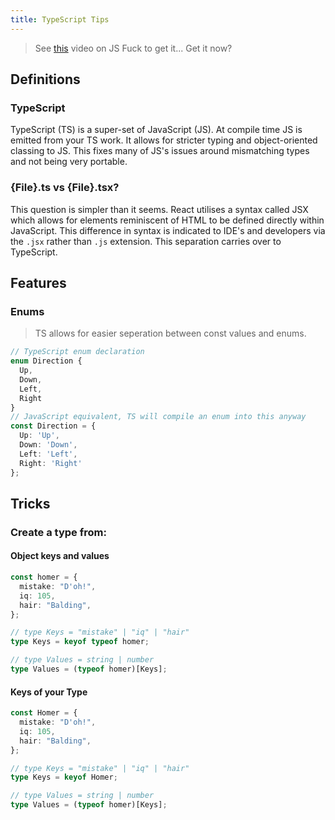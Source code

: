```yaml
---
title: TypeScript Tips
---
```


> See [this](https://www.youtube.com/watch?v=sRWE5tnaxlI) video on JS Fuck to get it... Get it now?

## Definitions
### TypeScript
TypeScript (TS) is a super-set of JavaScript (JS). At compile time JS is emitted from your TS work. It allows for stricter typing and object-oriented classing to JS. This fixes many of JS's issues around mismatching types and not being very portable.

### {File}.ts vs {File}.tsx?

This question is simpler than it seems. React utilises a syntax called JSX which allows for elements reminiscent of HTML to be defined directly within JavaScript. This difference in syntax is indicated to IDE's and developers via the `.jsx` rather than `.js` extension.
This separation carries over to TypeScript.

## Features
### Enums
> TS allows for easier seperation between const values and enums.

```typescript
// TypeScript enum declaration
enum Direction {
  Up,
  Down,
  Left,
  Right
}
// JavaScript equivalent, TS will compile an enum into this anyway
const Direction = {
  Up: 'Up',
  Down: 'Down',
  Left: 'Left',
  Right: 'Right'
};
```

## Tricks
### Create a type from:
#### Object keys and values
```typescript
const homer = {
  mistake: "D'oh!",
  iq: 105,
  hair: "Balding",
};

// type Keys = "mistake" | "iq" | "hair"
type Keys = keyof typeof homer;

// type Values = string | number
type Values = (typeof homer)[Keys];
```

#### Keys of your Type
```typescript
const Homer = {
  mistake: "D'oh!",
  iq: 105,
  hair: "Balding",
};

// type Keys = "mistake" | "iq" | "hair"
type Keys = keyof Homer;

// type Values = string | number
type Values = (typeof homer)[Keys];
```

